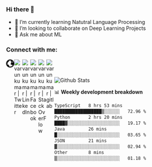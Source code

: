 ### Hi there 👋


<!-- - 🔭 I’m currently working at 💻 [Virtusa](https://www.virtusa.com/) -->
- 🌱 I’m currently learning Natutral Language Processing
- 👯 I’m looking to collaborate on Deep Learning Projects
- 💬 Ask me about ML
<!--
- 😄 Pronouns: ...
- ⚡ Fun fact: ...
- 🤔 I’m looking for help with 
-->
### Connect with me:

[<img align="left" alt="varun kumar" width="22px" src="https://raw.githubusercontent.com/iconic/open-iconic/master/svg/globe.svg" />][website]
[<img align="left" alt="varun kumar | Twitter" width="22px" src="https://cdn.jsdelivr.net/npm/simple-icons@v3/icons/twitter.svg" />][twitter]
[<img align="left" alt="varun kumar | LinkedIn" width="22px" src="https://cdn.jsdelivr.net/npm/simple-icons@v3/icons/linkedin.svg" />][linkedin]
[<img align="left" alt="varun kumar | Facebook" width="22px" src="https://cdn.jsdelivr.net/npm/simple-icons@3.4.1/icons/facebook.svg" />][Facebook]
[<img align="left" alt="varun kumar | StackOverFlow" width="22px" src="https://cdn.jsdelivr.net/npm/simple-icons@3.4.1/icons/stackoverflow.svg" />][StackOverFlow]
[<img align="left" alt="varun kumar | gitlab" width="22px" src="https://cdn.jsdelivr.net/npm/simple-icons@3.4.1/icons/gitlab.svg" />][gitlab]
<br/><br/>

![Github Stats](https://github-readme-stats.vercel.app/api?username=bejugamvarun&show_icons=true&theme=dracula)

📊 **Weekly development breakdown**

<!--START_SECTION:waka-->
```text
TypeScript   8 hrs 53 mins   ██████████████████▒░░░░░░   72.96 % 
Python       2 hrs 20 mins   ████▓░░░░░░░░░░░░░░░░░░░░   19.17 % 
Java         26 mins         █░░░░░░░░░░░░░░░░░░░░░░░░   03.65 % 
JSON         21 mins         ▓░░░░░░░░░░░░░░░░░░░░░░░░   02.94 % 
Other        8 mins          ▒░░░░░░░░░░░░░░░░░░░░░░░░   01.18 % 
```
<!--END_SECTION:waka-->

[website]: https://bejugamvarun.github.io
[twitter]: https://twitter.com/Bejugamvarun
[linkedin]: https://www.linkedin.com/in/bejugamvarun
[Facebook]: https://www.facebook.com/bejugam.varun 
[StackOverFlow]: https://stackoverflow.com/users/9496977/varun-kumar
[gitlab]: https://gitlab.com/varun0603

